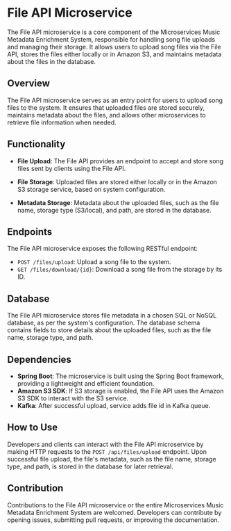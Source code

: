 # File API Microservice

The File API microservice is a core component of the Microservices Music Metadata Enrichment System, responsible for handling song file uploads and managing their storage. It allows users to upload song files via the File API, stores the files either locally or in Amazon S3, and maintains metadata about the files in the database.

## Overview

The File API microservice serves as an entry point for users to upload song files to the system. It ensures that uploaded files are stored securely, maintains metadata about the files, and allows other microservices to retrieve file information when needed.

## Functionality

- **File Upload**: The File API provides an endpoint to accept and store song files sent by clients using the File API.

- **File Storage**: Uploaded files are stored either locally or in the Amazon S3 storage service, based on system configuration.

- **Metadata Storage**: Metadata about the uploaded files, such as the file name, storage type (S3/local), and path, are stored in the database.

## Endpoints

The File API microservice exposes the following RESTful endpoint:

- `POST /files/upload`: Upload a song file to the system.
- `GET /files/download/{id}`: Download a song file from the storage by its ID.

## Database

The File API microservice stores file metadata in a chosen SQL or NoSQL database, as per the system's configuration. The database schema contains fields to store details about the uploaded files, such as the file name, storage type, and path.

## Dependencies

- **Spring Boot**: The microservice is built using the Spring Boot framework, providing a lightweight and efficient foundation.
- **Amazon S3 SDK**: If S3 storage is enabled, the File API uses the Amazon S3 SDK to interact with the S3 service.
- **Kafka**: After successful upload, service adds file id in Kafka queue.

## How to Use

Developers and clients can interact with the File API microservice by making HTTP requests to the `POST /api/files/upload` endpoint. Upon successful file upload, the file's metadata, such as the file name, storage type, and path, is stored in the database for later retrieval.

## Contribution

Contributions to the File API microservice or the entire Microservices Music Metadata Enrichment System are welcomed. Developers can contribute by opening issues, submitting pull requests, or improving the documentation.